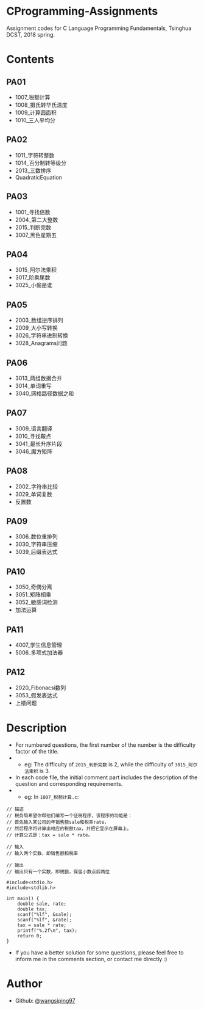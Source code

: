 # CProgramming-Assignments
Assignment codes for C Language Programming Fundamentals, Tsinghua DCST, 2018 spring.
# Contents
## PA01
- 1007_税额计算
- 1008_摄氏转华氏温度
- 1009_计算圆面积
- 1010_三人平均分
## PA02
- 1011_字符转整数
- 1014_百分制转等级分
- 2013_三数排序
- QuadraticEquation
## PA03
- 1001_寻找倍数
- 2004_第二大整数
- 2015_判断完数
- 3007_黑色星期五
## PA04
- 3015_阿尔法乘积
- 3017_阶乘尾数
- 3025_小偷是谁
## PA05
- 2003_数组逆序排列
- 2009_大小写转换
- 3026_字符串进制转换
- 3028_Anagrams问题
## PA06
- 3013_两组数据合并
- 3014_单词重写
- 3040_网格路径数据之和
## PA07
- 3009_语言翻译
- 3010_寻找鞍点
- 3041_最长升序片段
- 3046_魔方矩阵
## PA08
- 2002_字符串比较
- 3029_单词复数
- 反置数
## PA09
- 3006_数位重排列
- 3030_字符串压缩
- 3039_后缀表达式
## PA10
- 3050_奇偶分离
- 3051_矩阵相乘
- 3052_敏感词检测
- 加法运算
## PA11
- 4007_学生信息管理
- 5006_多项式加法器
## PA12
- 2020_Fibonacsi数列
- 3053_假发表达式
- 上楼问题
# Description
- For numbered questions, the first number of the number is the difficulty factor of the title.
- - eg: The difficulty of `2015_判断完数` is 2, while the difficulty of `3015_阿尔法乘积` is 3. 
- In each code file, the initial comment part includes the description of the question and corresponding requirements.
- - eg: In `1007_税额计算.c`:
```
// 描述
// 税务局希望你帮他们编写一个征税程序，该程序的功能是：
// 首先输入某公司的年销售额sale和税率rate，
// 然后程序将计算出相应的税额tax，并把它显示在屏幕上。
// 计算公式是：tax = sale * rate。

// 输入
// 输入两个实数，即销售额和税率

// 输出
// 输出只有一个实数，即税额，保留小数点后两位

#include<stdio.h>
#include<stdlib.h>

int main() {
    double sale, rate;
    double tax; 
    scanf("%lf", &sale); 
    scanf("%lf", &rate);
    tax = sale * rate;
    printf("%.2f\n", tax);
    return 0;
}
```
- If you have a better solution for some questions, please feel free to inform me in the comments section, or contact me directly :)
# Author
- Github: [@wangsiping97](https://github.com/wangsiping97)